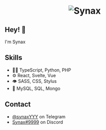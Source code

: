 <h1 align="center">
  <img src="https://github.com/SynaxHelper/SynaxHelper/blob/main/standard.gif" alt="Synax" />
</h1>

## Hey! 👋
I'm Synax

## Skills
- 👨‍💻 TypeScript, Python, PHP
- ⚙️ React, Svelte, Vue
- 👁️ SASS, CSS, Stylus
- 💽 MySQL, SQL, Mongo

## Contact
- [@synaxYYY](./) on Telegram
- [Synax#9999](./) on Discord
